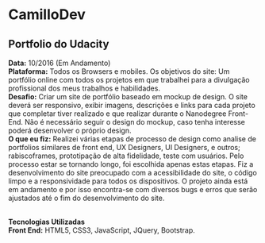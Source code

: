 <h1>CamilloDev</h1>
<h2>Portfolio do Udacity</h2>

<strong>Data:</strong>  10/2016 (Em Andamento)
<br><strong>Plataforma:</strong> Todos os Browsers e mobiles.
Os objetivos do site:</strong> Um portfólio online com todos os projetos em que trabalhei para a divulgação profissional dos meus trabalhos e habilidades. 
<br><strong>Desafio:</strong> Criar um site de portfólio baseado em mockup de design. O site deverá ser responsivo, exibir imagens, descrições e links para cada projeto que completar tiver realizado e que realizar durante o Nanodegree Front-End. Não é necessário seguir o design do mockup, caso tenha interesse poderá desenvolver o próprio design.
<br><strong>O que eu fiz:</strong> Realizei várias etapas de processo de design como analise de portfolios similares de front end, UX Designers, UI Designers, e outros; rabiscoframes, prototipação de alta fidelidade, teste com usuários. Pelo processo estar se tornando longo, foi escolhida apenas estas etapas. Fiz a desenvolvimento do site preocupado com a acessibilidade do site, o código limpo e a responsividade para todos os dispositivos. O projeto ainda está em andamento e por isso encontra-se com diversos bugs e erros que serão ajustados até o fim do desenvolvimento do site. 
 
<br><strong>Tecnologias Utilizadas</strong> 
<br><strong>Front End:</strong> HTML5, CSS3, JavaScript, JQuery, Bootstrap. 
